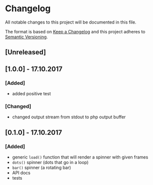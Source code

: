 # Changelog
All notable changes to this project will be documented in this file.

The format is based on [Keep a Changelog](http://keepachangelog.com/en/1.0.0/)
and this project adheres to [Semantic Versioning](http://semver.org/spec/v2.0.0.html).

## [Unreleased]

## [1.0.0] - 17.10.2017
### [Added]

* added positive test

### [Changed]

* changed output stream from stdout to php output buffer

## [0.1.0] - 17.10.2017
### [Added]

* generic `load()` function that will render a spinner with given frames 
* `dots()` spinner (dots that go in a loop)
* `bar()` spinner (a rotating bar)
* API docs
* tests